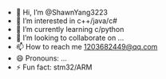 - 👋 Hi, I’m @ShawnYang3223
- 👀 I’m interested in c++/java/c#
- 🌱 I’m currently learning c/python
- 💞️ I’m looking to collaborate on ...
- 📫 How to reach me 1203682449@qq.com
- 😄 Pronouns: ...
- ⚡ Fun fact: stm32/ARM

<!---
ShawnYang3223/ShawnYang3223 is a ✨ special ✨ repository because its `README.md` (this file) appears on your GitHub profile.
You can click the Preview link to take a look at your changes.
--->
